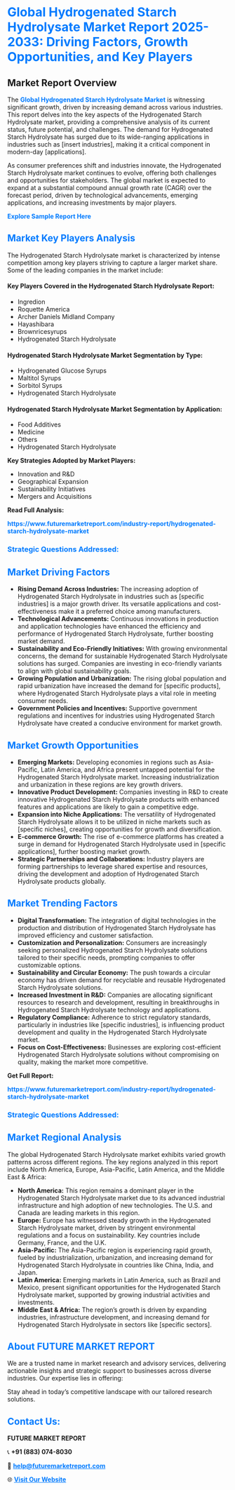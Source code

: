<h1 style="color: #007BFF;">Global Hydrogenated Starch Hydrolysate Market Report 2025-2033: Driving Factors, Growth Opportunities, and Key Players</h1>

<section id="overview">
<h2>Market Report Overview</h2>
<p>The <a href="https://www.futuremarketreport.com/industry-report/hydrogenated-starch-hydrolysate-market" style="color: #007BFF; text-decoration: none;"><strong>Global Hydrogenated Starch Hydrolysate Market</strong></a> is witnessing significant growth, driven by increasing demand across various industries. This report delves into the key aspects of the Hydrogenated Starch Hydrolysate market, providing a comprehensive analysis of its current status, future potential, and challenges. The demand for Hydrogenated Starch Hydrolysate has surged due to its wide-ranging applications in industries such as [insert industries], making it a critical component in modern-day [applications].</p>
<p>As consumer preferences shift and industries innovate, the Hydrogenated Starch Hydrolysate market continues to evolve, offering both challenges and opportunities for stakeholders. The global market is expected to expand at a substantial compound annual growth rate (CAGR) over the forecast period, driven by technological advancements, emerging applications, and increasing investments by major players.</p>
</section>

<section id="overview">
<p><a href="https://www.futuremarketreport.com/request-sample/reportId=99191" style="color: #007BFF; text-decoration: none;"><strong>Explore Sample Report Here</strong></a></p>
</section>

<section id="key-players">
<h2 style="color: #007BFF;">Market Key Players Analysis</h2>
<p>The Hydrogenated Starch Hydrolysate market is characterized by intense competition among key players striving to capture a larger market share. Some of the leading companies in the market include:</p>
<h4>Key Players Covered in the Hydrogenated Starch Hydrolysate Report:</h4>
<ul><li>Ingredion</li><li>Roquette America</li><li>Archer Daniels Midland Company</li><li>Hayashibara</li><li>Brownricesyrups</li><li>Hydrogenated Starch Hydrolysate</li></ul>
<h4>Hydrogenated Starch Hydrolysate Market Segmentation by Type:</h4>
<ul><li>Hydrogenated Glucose Syrups</li><li>Maltitol Syrups</li><li>Sorbitol Syrups</li><li>Hydrogenated Starch Hydrolysate</li></ul>

<h4>Hydrogenated Starch Hydrolysate Market Segmentation by Application:</h4>
<ul><li>Food Additives</li><li>Medicine</li><li>Others</li><li>Hydrogenated Starch Hydrolysate</li></ul>
<p><strong>Key Strategies Adopted by Market Players:</strong></p>
<ul>
<li>Innovation and R&D</li>
<li>Geographical Expansion</li>
<li>Sustainability Initiatives</li>
<li>Mergers and Acquisitions</li>
</ul>
</section>

<section>
<p><strong>Read Full Analysis: </strong></p><a href="https://www.futuremarketreport.com/industry-report/hydrogenated-starch-hydrolysate-market" style="color: #007BFF; text-decoration: none;"><strong>https://www.futuremarketreport.com/industry-report/hydrogenated-starch-hydrolysate-market</strong></a>
<h3 style="color: #007BFF;">Strategic Questions Addressed:</h3>
</section>

<section id="driving-factors">
<h2 style="color: #007BFF;">Market Driving Factors</h2>
<ul>
<li><strong>Rising Demand Across Industries:</strong> The increasing adoption of Hydrogenated Starch Hydrolysate in industries such as [specific industries] is a major growth driver. Its versatile applications and cost-effectiveness make it a preferred choice among manufacturers.</li>
<li><strong>Technological Advancements:</strong> Continuous innovations in production and application technologies have enhanced the efficiency and performance of Hydrogenated Starch Hydrolysate, further boosting market demand.</li>
<li><strong>Sustainability and Eco-Friendly Initiatives:</strong> With growing environmental concerns, the demand for sustainable Hydrogenated Starch Hydrolysate solutions has surged. Companies are investing in eco-friendly variants to align with global sustainability goals.</li>
<li><strong>Growing Population and Urbanization:</strong> The rising global population and rapid urbanization have increased the demand for [specific products], where Hydrogenated Starch Hydrolysate plays a vital role in meeting consumer needs.</li>
<li><strong>Government Policies and Incentives:</strong> Supportive government regulations and incentives for industries using Hydrogenated Starch Hydrolysate have created a conducive environment for market growth.</li>
</ul>
</section>

<section id="growth-opportunities">
<h2 style="color: #007BFF;">Market Growth Opportunities</h2>
<ul>
<li><strong>Emerging Markets:</strong> Developing economies in regions such as Asia-Pacific, Latin America, and Africa present untapped potential for the Hydrogenated Starch Hydrolysate market. Increasing industrialization and urbanization in these regions are key growth drivers.</li>
<li><strong>Innovative Product Development:</strong> Companies investing in R&D to create innovative Hydrogenated Starch Hydrolysate products with enhanced features and applications are likely to gain a competitive edge.</li>
<li><strong>Expansion into Niche Applications:</strong> The versatility of Hydrogenated Starch Hydrolysate allows it to be utilized in niche markets such as [specific niches], creating opportunities for growth and diversification.</li>
<li><strong>E-commerce Growth:</strong> The rise of e-commerce platforms has created a surge in demand for Hydrogenated Starch Hydrolysate used in [specific applications], further boosting market growth.</li>
<li><strong>Strategic Partnerships and Collaborations:</strong> Industry players are forming partnerships to leverage shared expertise and resources, driving the development and adoption of Hydrogenated Starch Hydrolysate products globally.</li>
</ul>
</section>

<section id="trending-factors">
<h2 style="color: #007BFF;">Market Trending Factors</h2>
<ul>
<li><strong>Digital Transformation:</strong> The integration of digital technologies in the production and distribution of Hydrogenated Starch Hydrolysate has improved efficiency and customer satisfaction.</li>
<li><strong>Customization and Personalization:</strong> Consumers are increasingly seeking personalized Hydrogenated Starch Hydrolysate solutions tailored to their specific needs, prompting companies to offer customizable options.</li>
<li><strong>Sustainability and Circular Economy:</strong> The push towards a circular economy has driven demand for recyclable and reusable Hydrogenated Starch Hydrolysate solutions.</li>
<li><strong>Increased Investment in R&D:</strong> Companies are allocating significant resources to research and development, resulting in breakthroughs in Hydrogenated Starch Hydrolysate technology and applications.</li>
<li><strong>Regulatory Compliance:</strong> Adherence to strict regulatory standards, particularly in industries like [specific industries], is influencing product development and quality in the Hydrogenated Starch Hydrolysate market.</li>
<li><strong>Focus on Cost-Effectiveness:</strong> Businesses are exploring cost-efficient Hydrogenated Starch Hydrolysate solutions without compromising on quality, making the market more competitive.</li>
</ul>
</section>

<section>
<p><strong>Get Full Report: </strong></p><a href="https://www.futuremarketreport.com/industry-report/hydrogenated-starch-hydrolysate-market" style="color: #007BFF; text-decoration: none;"><strong>https://www.futuremarketreport.com/industry-report/hydrogenated-starch-hydrolysate-market</strong></a>
<h3 style="color: #007BFF;">Strategic Questions Addressed:</h3>
</section>


<section id="regional-analysis">
<h2 style="color: #007BFF;">Market Regional Analysis</h2>
<p>The global Hydrogenated Starch Hydrolysate market exhibits varied growth patterns across different regions. The key regions analyzed in this report include North America, Europe, Asia-Pacific, Latin America, and the Middle East & Africa:</p>
<ul>
<li><strong>North America:</strong> This region remains a dominant player in the Hydrogenated Starch Hydrolysate market due to its advanced industrial infrastructure and high adoption of new technologies. The U.S. and Canada are leading markets in this region.</li>
<li><strong>Europe:</strong> Europe has witnessed steady growth in the Hydrogenated Starch Hydrolysate market, driven by stringent environmental regulations and a focus on sustainability. Key countries include Germany, France, and the U.K.</li>
<li><strong>Asia-Pacific:</strong> The Asia-Pacific region is experiencing rapid growth, fueled by industrialization, urbanization, and increasing demand for Hydrogenated Starch Hydrolysate in countries like China, India, and Japan.</li>
<li><strong>Latin America:</strong> Emerging markets in Latin America, such as Brazil and Mexico, present significant opportunities for the Hydrogenated Starch Hydrolysate market, supported by growing industrial activities and investments.</li>
<li><strong>Middle East & Africa:</strong> The region’s growth is driven by expanding industries, infrastructure development, and increasing demand for Hydrogenated Starch Hydrolysate in sectors like [specific sectors].</li>
</ul>
</section>

<footer>
<h2 style="color: #007BFF;">About FUTURE MARKET REPORT</h2>
<p>We are a trusted name in market research and advisory services, delivering actionable insights and strategic support to businesses across diverse industries. Our expertise lies in offering:</p>

<p>Stay ahead in today’s competitive landscape with our tailored research solutions.</p>

<h2 style="color: #007BFF;">Contact Us:</h2>
<p><strong>FUTURE MARKET REPORT</strong></p>
<p>📞 <strong>+91 (883) 074-8030</strong></p>
<p>📧 <strong><a href="mailto:help@futuremarketreport.com" style="color: #007BFF;">help@futuremarketreport.com</a></strong></p>
<p>🌐 <strong><a href="https://www.futuremarketreport.com/" style="color: #007BFF;">Visit Our Website</a></strong></p>
</footer>